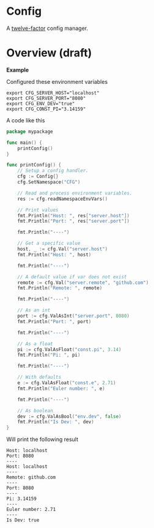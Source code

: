 # Config

A [twelve-factor](https://12factor.net/config) config manager.

# Overview (draft)

**Example**

Configured these environment variables
```shell
export CFG_SERVER_HOST="localhost"
export CFG_SERVER_PORT="8080"
export CFG_ENV_DEV="true"
export CFG_CONST_PI="3.14159"
```

A code like this

```go
package mypackage

func main() {
	printConfig()
}

func printConfig() {
	// Setup a config handler.
	cfg := Config{}
	cfg.SetNamespace("CFG")

	// Read and process environment variables.
	res := cfg.readNamespaceEnvVars()

	// Print values
	fmt.Println("Host: ", res["server.host"])
	fmt.Println("Port: ", res["server.port"])

	fmt.Println("----")

	// Get a specific value
	host, _ := cfg.Val("server.host")
	fmt.Println("Host: ", host)

	fmt.Println("----")

	// A default value if var does not exist
	remote := cfg.Val("server.remote", "github.com")
	fmt.Println("Remote: ", remote)

	fmt.Println("----")

	// As an int
	port := cfg.ValAsInt("server.port", 8080)
	fmt.Println("Port: ", port)

	fmt.Println("----")

	// As a float
	pi := cfg.ValAsFloat("const.pi", 3.14)
	fmt.Println("Pi: ", pi)

	fmt.Println("----")

	// With defaults
	e := cfg.ValAsFloat("const.e", 2.71)
	fmt.Println("Euler number: ", e)

	fmt.Println("----")

	// As boolean
	dev := cfg.ValAsBool("env.dev", false)
	fmt.Println("Is Dev: ", dev)
}
```

Will print the following result
```shell
Host: localhost
Port: 8080
----
Host: localhost
----
Remote: github.com
----
Port: 8080
----
Pi: 3.14159
----
Euler number: 2.71
----
Is Dev: true
```


